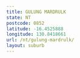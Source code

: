 ```yaml
---
title: GULUNG MARDRULK
state: NT
postcode: 0852
latitude: -16.4525888
longitude: 130.8418661
url: /nt/gulung-mardrulk/
layout: suburb
---
```

